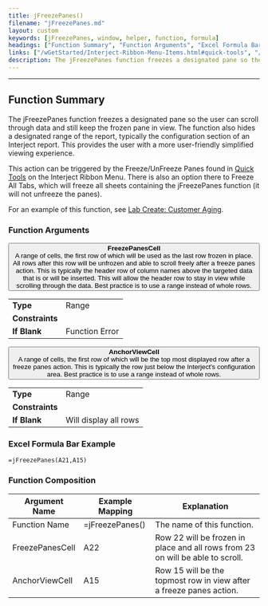 ```yaml
---
title: jFreezePanes()
filename: "jFreezePanes.md"
layout: custom
keywords: [jFreezePanes, window, helper, function, formula]
headings: ["Function Summary", "Function Arguments", "Excel Formula Bar Example", "Function Composition"]
links: ["/wGetStarted/Interject-Ribbon-Menu-Items.html#quick-tools", "/wGetStarted/L-Create-CustomerAging.html"]
description: The jFreezePanes function freezes a designated pane so the user can scroll through data and still keep the frozen pane in view.
---
```

* * *

##  Function Summary

The jFreezePanes function freezes a designated pane so the user can scroll through data and still keep the frozen pane in view. The function also hides a designated range of the report, typically the configuration section of an Interject report. This provides the user with a more user-friendly simplified viewing experience.

This action can be triggered by the Freeze/UnFreeze Panes found in [Quick Tools](/wGetStarted/Interject-Ribbon-Menu-Items.html#quick-tools) on the Interject Ribbon Menu. There is also an option there to Freeze All Tabs, which will freeze all sheets containing the jFreezePanes function (it will not unfreeze the panes).

For an example of this function, see [Lab Create: Customer Aging](/wGetStarted/L-Create-CustomerAging.html).

###  Function Arguments

<button class="collapsible-parameter">**FreezePanesCell**<br>A range of cells, the first row of which will be used as the last row frozen in place. All rows after this row will be unfrozen and able to scroll freely after a freeze panes action. This is typically the header row of column names above the targeted data that is or will be inserted. This will allow the header row to stay in view while scrolling through the data.  Best practice is to use a range instead of whole rows.</button>
<div markdown="1" class="panel-parameter">
<table>
  <tbody>
    <tr>
		<td class="pph"><b>Type</b></td>
		<td>Range</td>
    </tr>
    <tr>
		<td class="pph"><b>Constraints</b></td>
		<td></td>
    </tr>
    <tr>
		<td class="pph"><b>If Blank</b></td>
		<td>Function Error</td>
    </tr>
  </tbody>
</table>
</div>

<button class="collapsible-parameter">**AnchorViewCell**<br>A range of cells, the first row of which will be the top most displayed row after a freeze panes action. This is typically the row just below the Interject's configuration area.  Best practice is to use a range instead of whole rows.</button>
<div markdown="1" class="panel-parameter">
<table>
  <tbody>
    <tr>
		<td class="pph"><b>Type</b></td>
		<td>Range</td>
    </tr>
    <tr>
		<td class="pph"><b>Constraints</b></td>
		<td></td>
    </tr>
    <tr>
		<td class="pph"><b>If Blank</b></td>
		<td>Will display all rows</td>
    </tr>
  </tbody>
</table>
</div>

###  Excel Formula Bar Example

```Excel
=jFreezePanes(A21,A15)
```

###  Function Composition

| Argument Name  |  Example Mapping  |  Explanation   |  
|------|------|------|
|  Function Name  |  =jFreezePanes()  |  The name of this function.  |  
|  FreezePanesCell  |  A22  |  Row 22 will be frozen in place and all rows from 23 on will be able to scroll.  |  
|  AnchorViewCell  |  A15  |  Row 15 will be the topmost row in view after a freeze panes action.  |  
